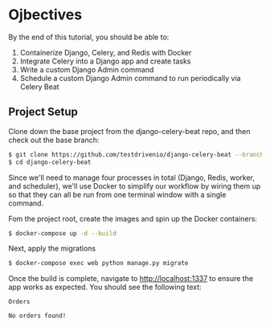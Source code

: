 # Ojbectives

By the end of this tutorial, you should be able to:

1. Containerize Django, Celery, and Redis with Docker
2. Integrate Celery into a Django app and create tasks
3. Write a custom Django Admin command
4. Schedule a custom Django Admin command to run periodically via Celery Beat

## Project Setup

Clone down the base project from the django-celery-beat repo, and then check out the base branch:

```bash
$ git clone https://github.com/testdrivenio/django-celery-beat --branch base --single-branch
$ cd django-celery-beat
```

Since we'll need to manage four processes in total (Django, Redis, worker, and scheduler), we'll use Docker to simplify our workflow by wiring them up so that they can all be run from one terminal window with a single command.

Fom the project root, create the images and spin up the Docker containers:

```bash
$ docker-compose up -d --build
```

Next, apply the migrations

```bash
$ docker-compose exec web python manage.py migrate
```

Once the build is complete, navigate to [http://localhost:1337](http://localhost:1337) to ensure the app works as expected. You should see the following text:

```
Orders

No orders found!
```